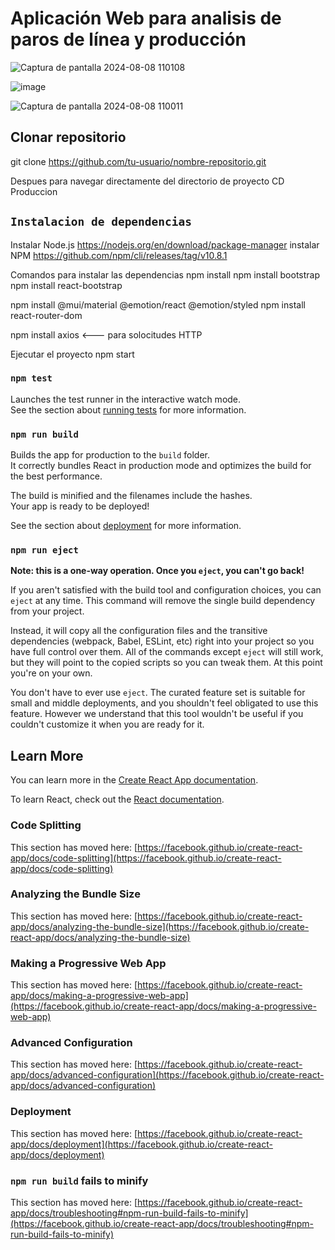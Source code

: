 # Aplicación Web para analisis de paros de línea y producción 

![Captura de pantalla 2024-08-08 110108](https://github.com/user-attachments/assets/8ef79794-8772-475d-b796-f0e4dd6281e4)

![image](https://github.com/user-attachments/assets/d3962f11-6dbd-4b56-9830-d079b60767d0)

![Captura de pantalla 2024-08-08 110011](https://github.com/user-attachments/assets/7cc924a8-684d-40a8-b6d2-1550c35cdba5)


## Clonar repositorio 
  
git clone https://github.com/tu-usuario/nombre-repositorio.git

Despues para navegar directamente del directorio de proyecto 
CD Produccion 

## `Instalacion de dependencias `

Instalar Node.js https://nodejs.org/en/download/package-manager 
instalar NPM  https://github.com/npm/cli/releases/tag/v10.8.1

Comandos para instalar las dependencias 
npm install
npm install bootstrap
npm install react-bootstrap

npm install @mui/material @emotion/react @emotion/styled
npm install react-router-dom 

npm install axios <--- para solocitudes HTTP 

Ejecutar  el proyecto 
npm start




























### `npm test`

Launches the test runner in the interactive watch mode.\
See the section about [running tests](https://facebook.github.io/create-react-app/docs/running-tests) for more information.

### `npm run build`

Builds the app for production to the `build` folder.\
It correctly bundles React in production mode and optimizes the build for the best performance.

The build is minified and the filenames include the hashes.\
Your app is ready to be deployed!

See the section about [deployment](https://facebook.github.io/create-react-app/docs/deployment) for more information.

### `npm run eject`

**Note: this is a one-way operation. Once you `eject`, you can't go back!**

If you aren't satisfied with the build tool and configuration choices, you can `eject` at any time. This command will remove the single build dependency from your project.

Instead, it will copy all the configuration files and the transitive dependencies (webpack, Babel, ESLint, etc) right into your project so you have full control over them. All of the commands except `eject` will still work, but they will point to the copied scripts so you can tweak them. At this point you're on your own.

You don't have to ever use `eject`. The curated feature set is suitable for small and middle deployments, and you shouldn't feel obligated to use this feature. However we understand that this tool wouldn't be useful if you couldn't customize it when you are ready for it.

## Learn More

You can learn more in the [Create React App documentation](https://facebook.github.io/create-react-app/docs/getting-started).

To learn React, check out the [React documentation](https://reactjs.org/).

### Code Splitting

This section has moved here: [https://facebook.github.io/create-react-app/docs/code-splitting](https://facebook.github.io/create-react-app/docs/code-splitting)

### Analyzing the Bundle Size

This section has moved here: [https://facebook.github.io/create-react-app/docs/analyzing-the-bundle-size](https://facebook.github.io/create-react-app/docs/analyzing-the-bundle-size)

### Making a Progressive Web App

This section has moved here: [https://facebook.github.io/create-react-app/docs/making-a-progressive-web-app](https://facebook.github.io/create-react-app/docs/making-a-progressive-web-app)

### Advanced Configuration

This section has moved here: [https://facebook.github.io/create-react-app/docs/advanced-configuration](https://facebook.github.io/create-react-app/docs/advanced-configuration)

### Deployment

This section has moved here: [https://facebook.github.io/create-react-app/docs/deployment](https://facebook.github.io/create-react-app/docs/deployment)

### `npm run build` fails to minify

This section has moved here: [https://facebook.github.io/create-react-app/docs/troubleshooting#npm-run-build-fails-to-minify](https://facebook.github.io/create-react-app/docs/troubleshooting#npm-run-build-fails-to-minify)
